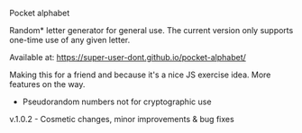 Pocket alphabet

Random* letter generator for general use. 
The current version only supports one-time use of any given letter.

Available at:
https://super-user-dont.github.io/pocket-alphabet/

Making this for a friend and because it's a nice JS exercise idea.
More features on the way. 

* Pseudorandom numbers not for cryptographic use

v.1.0.2 - Cosmetic changes, minor improvements & bug fixes



